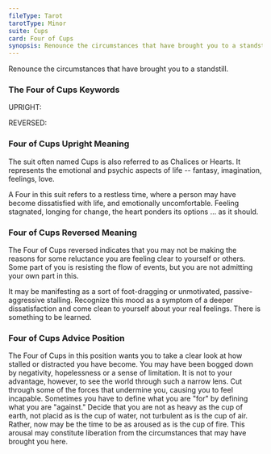 ```yaml
---
fileType: Tarot
tarotType: Minor
suite: Cups
card: Four of Cups
synopsis: Renounce the circumstances that have brought you to a standstill.
---
```

Renounce the circumstances that have brought you to a standstill.

### The Four of Cups Keywords

UPRIGHT: 

REVERSED: 

### Four of Cups Upright Meaning

The suit often named Cups is also referred to as Chalices or Hearts. It represents the emotional and psychic aspects of life -- fantasy, imagination, feelings, love.

A Four in this suit refers to a restless time, where a person may have become dissatisfied with life, and emotionally uncomfortable. Feeling stagnated, longing for change, the heart ponders its options ... as it should.

### Four of Cups Reversed Meaning

The Four of Cups reversed indicates that you may not be making the reasons for some reluctance you are feeling clear to yourself or others. Some part of you is resisting the flow of events, but you are not admitting your own part in this.

It may be manifesting as a sort of foot-dragging or unmotivated, passive-aggressive stalling. Recognize this mood as a symptom of a deeper dissatisfaction and come clean to yourself about your real feelings. There is something to be learned.

### Four of Cups Advice Position

The Four of Cups in this position wants you to take a clear look at how stalled or distracted you have become. You may have been bogged down by negativity, hopelessness or a sense of limitation. It is not to your advantage, however, to see the world through such a narrow lens. Cut through some of the forces that undermine you, causing you to feel incapable. Sometimes you have to define what you are "for" by defining what you are "against." Decide that you are not as heavy as the cup of earth, not placid as is the cup of water, not turbulent as is the cup of air. Rather, now may be the time to be as aroused as is the cup of fire. This arousal may constitute liberation from the circumstances that may have brought you here.